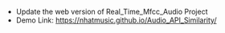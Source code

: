 - Update the web version of Real_Time_Mfcc_Audio Project
- Demo Link: https://nhatmusic.github.io/Audio_API_Similarity/
